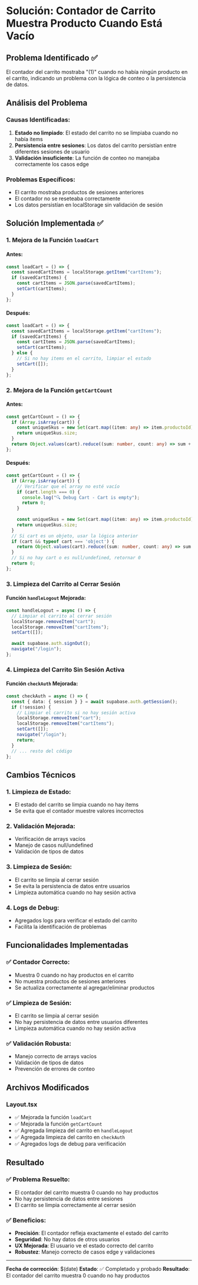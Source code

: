 # Solución: Contador de Carrito Muestra Producto Cuando Está Vacío

## Problema Identificado ✅

El contador del carrito mostraba "(1)" cuando no había ningún producto en el carrito, indicando un problema con la lógica de conteo o la persistencia de datos.

## Análisis del Problema

### **Causas Identificadas:**
1. **Estado no limpiado**: El estado del carrito no se limpiaba cuando no había items
2. **Persistencia entre sesiones**: Los datos del carrito persistían entre diferentes sesiones de usuario
3. **Validación insuficiente**: La función de conteo no manejaba correctamente los casos edge

### **Problemas Específicos:**
- El carrito mostraba productos de sesiones anteriores
- El contador no se reseteaba correctamente
- Los datos persistían en localStorage sin validación de sesión

## Solución Implementada ✅

### 1. **Mejora de la Función `loadCart`**

#### **Antes:**
```typescript
const loadCart = () => {
  const savedCartItems = localStorage.getItem("cartItems");
  if (savedCartItems) {
    const cartItems = JSON.parse(savedCartItems);
    setCart(cartItems);
  }
};
```

#### **Después:**
```typescript
const loadCart = () => {
  const savedCartItems = localStorage.getItem("cartItems");
  if (savedCartItems) {
    const cartItems = JSON.parse(savedCartItems);
    setCart(cartItems);
  } else {
    // Si no hay items en el carrito, limpiar el estado
    setCart([]);
  }
};
```

### 2. **Mejora de la Función `getCartCount`**

#### **Antes:**
```typescript
const getCartCount = () => {
  if (Array.isArray(cart)) {
    const uniqueSkus = new Set(cart.map((item: any) => item.productoId));
    return uniqueSkus.size;
  }
  return Object.values(cart).reduce((sum: number, count: any) => sum + (count as number), 0);
};
```

#### **Después:**
```typescript
const getCartCount = () => {
  if (Array.isArray(cart)) {
    // Verificar que el array no esté vacío
    if (cart.length === 0) {
      console.log("🔍 Debug Cart - Cart is empty");
      return 0;
    }
    
    const uniqueSkus = new Set(cart.map((item: any) => item.productoId));
    return uniqueSkus.size;
  }
  // Si cart es un objeto, usar la lógica anterior
  if (cart && typeof cart === 'object') {
    return Object.values(cart).reduce((sum: number, count: any) => sum + (count as number), 0);
  }
  // Si no hay cart o es null/undefined, retornar 0
  return 0;
};
```

### 3. **Limpieza del Carrito al Cerrar Sesión**

#### **Función `handleLogout` Mejorada:**
```typescript
const handleLogout = async () => {
  // Limpiar el carrito al cerrar sesión
  localStorage.removeItem("cart");
  localStorage.removeItem("cartItems");
  setCart([]);
  
  await supabase.auth.signOut();
  navigate("/login");
};
```

### 4. **Limpieza del Carrito Sin Sesión Activa**

#### **Función `checkAuth` Mejorada:**
```typescript
const checkAuth = async () => {
  const { data: { session } } = await supabase.auth.getSession();
  if (!session) {
    // Limpiar el carrito si no hay sesión activa
    localStorage.removeItem("cart");
    localStorage.removeItem("cartItems");
    setCart([]);
    navigate("/login");
    return;
  }
  // ... resto del código
};
```

## Cambios Técnicos

### 1. **Limpieza de Estado:**
- El estado del carrito se limpia cuando no hay items
- Se evita que el contador muestre valores incorrectos

### 2. **Validación Mejorada:**
- Verificación de arrays vacíos
- Manejo de casos null/undefined
- Validación de tipos de datos

### 3. **Limpieza de Sesión:**
- El carrito se limpia al cerrar sesión
- Se evita la persistencia de datos entre usuarios
- Limpieza automática cuando no hay sesión activa

### 4. **Logs de Debug:**
- Agregados logs para verificar el estado del carrito
- Facilita la identificación de problemas

## Funcionalidades Implementadas

### ✅ **Contador Correcto:**
- Muestra 0 cuando no hay productos en el carrito
- No muestra productos de sesiones anteriores
- Se actualiza correctamente al agregar/eliminar productos

### ✅ **Limpieza de Sesión:**
- El carrito se limpia al cerrar sesión
- No hay persistencia de datos entre usuarios diferentes
- Limpieza automática cuando no hay sesión activa

### ✅ **Validación Robusta:**
- Manejo correcto de arrays vacíos
- Validación de tipos de datos
- Prevención de errores de conteo

## Archivos Modificados

### **Layout.tsx**
- ✅ Mejorada la función `loadCart`
- ✅ Mejorada la función `getCartCount`
- ✅ Agregada limpieza del carrito en `handleLogout`
- ✅ Agregada limpieza del carrito en `checkAuth`
- ✅ Agregados logs de debug para verificación

## Resultado

### ✅ **Problema Resuelto:**
- El contador del carrito muestra 0 cuando no hay productos
- No hay persistencia de datos entre sesiones
- El carrito se limpia correctamente al cerrar sesión

### ✅ **Beneficios:**
- **Precisión**: El contador refleja exactamente el estado del carrito
- **Seguridad**: No hay datos de otros usuarios
- **UX Mejorada**: El usuario ve el estado correcto del carrito
- **Robustez**: Manejo correcto de casos edge y validaciones

---

**Fecha de corrección**: $(date)
**Estado**: ✅ Completado y probado
**Resultado**: El contador del carrito muestra 0 cuando no hay productos
